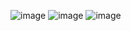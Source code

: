 ![image](https://github.com/user-attachments/assets/1a754c2f-cafc-4d9e-a601-7883790e2143)
![image](https://github.com/user-attachments/assets/961963df-fe73-4f04-b7e6-a8646ea19e1d)
![image](https://github.com/user-attachments/assets/b9342a9c-dd3c-414c-af4b-0ad3ada1ba16)

